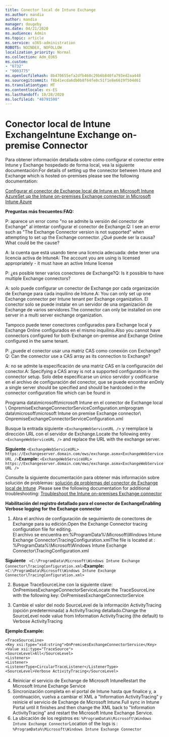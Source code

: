 ```yaml
---
title: Conector local de Intune Exchange
ms.author: mandia
author: mandia
manager: dougeby
ms.date: 04/21/2020
ms.audience: Admin
ms.topic: article
ms.service: o365-administration
ROBOTS: NOINDEX, NOFOLLOW
localization_priority: Normal
ms.collection: Adm_O365
ms.custom:
- "6732"
- "9003775"
ms.openlocfilehash: 8b470655efa2dfb460c29b6b840fa793ed2aa448
ms.sourcegitcommit: f8b41ecda6db0b8f64fe0c51f1e8e6619f504d61
ms.translationtype: MT
ms.contentlocale: es-ES
ms.lasthandoff: 10/28/2020
ms.locfileid: "48791598"
---
```

# <a name="intune-exchange-on-premise-connector"></a><span data-ttu-id="0dcdf-102">Conector local de Intune Exchange</span><span class="sxs-lookup"><span data-stu-id="0dcdf-102">Intune Exchange on-premise Connector</span></span>

<span data-ttu-id="0dcdf-103">Para obtener información detallada sobre cómo configurar el conector entre Intune y Exchange hospedado de forma local, vea la siguiente documentación:</span><span class="sxs-lookup"><span data-stu-id="0dcdf-103">For details of setting up the connector between Intune and Exchange which is hosted on-premises please see the following documentation:</span></span>

[<span data-ttu-id="0dcdf-104">Configurar el conector de Exchange local de Intune en Microsoft Intune Azure</span><span class="sxs-lookup"><span data-stu-id="0dcdf-104">Set up the Intune on-premises Exchange connector in Microsoft Intune Azure</span></span>](https://docs.microsoft.com/intune/exchange-connector-install)

<span data-ttu-id="0dcdf-105">**Preguntas más frecuentes:**</span><span class="sxs-lookup"><span data-stu-id="0dcdf-105">**FAQ:**</span></span>

<span data-ttu-id="0dcdf-106">P: aparece un error como "no se admite la versión del conector de Exchange" al intentar configurar el conector de Exchange.</span><span class="sxs-lookup"><span data-stu-id="0dcdf-106">Q: I see an error such as "The Exchange Connector version is not supported" when attempting to set up the Exchange connector.</span></span> <span data-ttu-id="0dcdf-107">¿Qué puede ser la causa?</span><span class="sxs-lookup"><span data-stu-id="0dcdf-107">What could be the cause?</span></span>

<span data-ttu-id="0dcdf-108">A: la cuenta que está usando tiene una licencia adecuada: debe tener una licencia activa de Intune</span><span class="sxs-lookup"><span data-stu-id="0dcdf-108">A: The account you are using is licensed appropriately - it must have an active Intune license</span></span>

<span data-ttu-id="0dcdf-109">P: ¿es posible tener varios conectores de Exchange?</span><span class="sxs-lookup"><span data-stu-id="0dcdf-109">Q: Is it possible to have multiple Exchange connectors?</span></span>

<span data-ttu-id="0dcdf-110">A: solo puede configurar un conector de Exchange por cada organización de Exchange para cada inquilino de Intune.</span><span class="sxs-lookup"><span data-stu-id="0dcdf-110">A: You can only set up one Exchange connector per Intune tenant per Exchange organization.</span></span> <span data-ttu-id="0dcdf-111">El conector solo se puede instalar en un servidor de una organización de Exchange de varios servidores.</span><span class="sxs-lookup"><span data-stu-id="0dcdf-111">The connector can only be installed on one server in a multi server exchange organization.</span></span>

<span data-ttu-id="0dcdf-112">Tampoco puede tener conectores configurados para Exchange local y Exchange Online configurados en el mismo inquilino.</span><span class="sxs-lookup"><span data-stu-id="0dcdf-112">Also you cannot have connectors configured for both Exchange on-premise and Exchange Online configured in the same tenant.</span></span>

<span data-ttu-id="0dcdf-113">P: ¿puede el conector usar una matriz CAS como conexión con Exchange?</span><span class="sxs-lookup"><span data-stu-id="0dcdf-113">Q: Can the connector use a CAS array as its connection to Exchange?</span></span>

<span data-ttu-id="0dcdf-114">A: no se admite la especificación de una matriz CAS en la configuración del conector.</span><span class="sxs-lookup"><span data-stu-id="0dcdf-114">A: Specifying a CAS array is not a supported configuration in the connector setup.</span></span> <span data-ttu-id="0dcdf-115">Solo debe especificarse un único servidor y codificarse en el archivo de configuración del conector, que se puede encontrar en</span><span class="sxs-lookup"><span data-stu-id="0dcdf-115">Only a single server should be specified and should be hardcoded in the connector configuration file which can be found in</span></span>

<span data-ttu-id="0dcdf-116">Programa data\microsoft\microsoft Intune en el conector de Exchange local \ OnpremiseExchangeConnectorServiceConfiguration.xml</span><span class="sxs-lookup"><span data-stu-id="0dcdf-116">program data\microsoft\microsoft Intune on premise Exchange connector\ OnpremiseExchangeConnectorServiceConfiguration.xml</span></span>

<span data-ttu-id="0dcdf-117">Busque la entrada siguiente ```<ExchangeWebServiceURL />``` y reemplace la dirección URL con el servidor de Exchange.</span><span class="sxs-lookup"><span data-stu-id="0dcdf-117">Locate the following entry ```<ExchangeWebServiceURL />``` and replace the URL with the exchange server.</span></span>

<span data-ttu-id="0dcdf-118">**Siguiente**
```<ExchangeWebServiceURL> https://Exchangeserver.domain.com/ews/exchange.asmx<ExchangeWebServiceURL />```</span><span class="sxs-lookup"><span data-stu-id="0dcdf-118">**Example:**
```<ExchangeWebServiceURL> https://Exchangeserver.domain.com/ews/exchange.asmx<ExchangeWebServiceURL />```</span></span>

<span data-ttu-id="0dcdf-119">Consulte la siguiente documentación para obtener más información sobre solución de problemas: [solución de problemas del conector de Exchange local de Intune](https://support.microsoft.com/help/4471887/troubleshooting-exchange-connector-in-microsoft-intune) .</span><span class="sxs-lookup"><span data-stu-id="0dcdf-119">Please see the following documentation for additional troubleshooting: [Troubleshoot the Intune on-premises Exchange connector](https://support.microsoft.com/help/4471887/troubleshooting-exchange-connector-in-microsoft-intune)</span></span>

<span data-ttu-id="0dcdf-120">**Habilitación del registro detallado para el conector de Exchange**</span><span class="sxs-lookup"><span data-stu-id="0dcdf-120">**Enabling Verbose logging for the Exchange connector**</span></span>

1. <span data-ttu-id="0dcdf-121">Abra el archivo de configuración de seguimiento de conectores de Exchange para su edición.</span><span class="sxs-lookup"><span data-stu-id="0dcdf-121">Open the Exchange Connector tracing configuration file for editing.</span></span>  
<span data-ttu-id="0dcdf-122">El archivo se encuentra en:%ProgramData%\Microsoft\Windows Intune Exchange Connector\TracingConfiguration.xml</span><span class="sxs-lookup"><span data-stu-id="0dcdf-122">The file is located at : %ProgramData%\Microsoft\Windows Intune Exchange Connector\TracingConfiguration.xml</span></span>  

<span data-ttu-id="0dcdf-123">**Siguiente**
``` <C:\ProgramData\Microsoft\Windows Intune Exchange Connector\TracingConfiguration.xml>```</span><span class="sxs-lookup"><span data-stu-id="0dcdf-123">**Example:**
``` <C:\ProgramData\Microsoft\Windows Intune Exchange Connector\TracingConfiguration.xml>```</span></span>
  
2. <span data-ttu-id="0dcdf-124">Busque TraceSourceLine con la siguiente clave: OnPremisesExchangeConnectorService</span><span class="sxs-lookup"><span data-stu-id="0dcdf-124">Locate the TraceSourceLine with the following key: OnPremisesExchangeConnectorService</span></span>  
  
3. <span data-ttu-id="0dcdf-125">Cambie el valor del nodo SourceLevel de la información ActivityTracing (opción predeterminada) a ActivityTracing detallado.</span><span class="sxs-lookup"><span data-stu-id="0dcdf-125">Change the SourceLevel node value from Information ActivityTracing (the default) to Verbose ActivityTracing</span></span>  

<span data-ttu-id="0dcdf-126">**Ejemplo:**</span><span class="sxs-lookup"><span data-stu-id="0dcdf-126">**Example:**</span></span>
```
<TraceSourceLine>  
<Key xsi:type="xsd:string">OnPremisesExchangeConnectorService</Key>  
<Value xsi:type="TraceSource">  
<SourceLevel>All</SourceLevel>  
<Listeners>  
<Listener>  
<ListenerType>CircularTraceListener</ListenerType>
<SourceLevel>Verbose ActivityTracing</SourceLevel>
```
4. <span data-ttu-id="0dcdf-127">Reiniciar el servicio de Exchange de Microsoft Intune</span><span class="sxs-lookup"><span data-stu-id="0dcdf-127">Restart the Microsoft Intune Exchange Service</span></span>  
5. <span data-ttu-id="0dcdf-128">Sincronización completa en el portal de Intune hasta que finalice y, a continuación, vuelva a cambiar el XML a "Information ActivityTracing" y reinicie el servicio de Exchange de Microsoft Intune.</span><span class="sxs-lookup"><span data-stu-id="0dcdf-128">Full sync in Intune Portal until it finishes and then change the XML back to "Information ActivityTracing" and restart the Microsoft Intune Exchange Service.</span></span>  
6. <span data-ttu-id="0dcdf-129">La ubicación de los registros es: `%ProgramData%\Microsoft\Windows Intune Exchange Connector`</span><span class="sxs-lookup"><span data-stu-id="0dcdf-129">Location of the logs is : `%ProgramData%\Microsoft\Windows Intune Exchange Connector`</span></span>